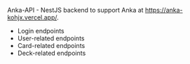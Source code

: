 Anka-API - NestJS backend to support Anka at https://anka-kohjx.vercel.app/.

- Login endpoints
- User-related endpoints
- Card-related endpoints
- Deck-related endpoints
